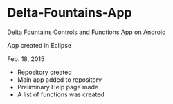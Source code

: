 # Delta-Fountains-App
Delta Fountains Controls and Functions App on Android

App created in Eclipse

Feb. 18, 2015
 - Repository created
 - Main app added to repository
 - Preliminary Help page made
 - A list of functions was created
